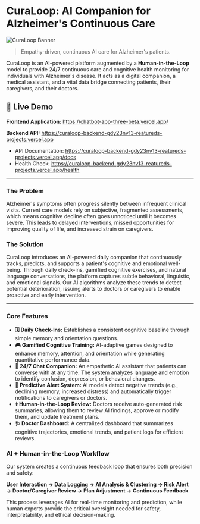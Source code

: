 # CuraLoop: AI Companion for Alzheimer's Continuous Care

![CuraLoop Banner](https://via.placeholder.com/900x300.png?text=CuraLoop%20-%20AI%20Continuous%20Care)

> Empathy-driven, continuous AI care for Alzheimer's patients.

CuraLoop is an AI-powered platform augmented by a **Human-in-the-Loop** model to provide 24/7 continuous care and cognitive health monitoring for individuals with Alzheimer's disease. It acts as a digital companion, a medical assistant, and a vital data bridge connecting patients, their caregivers, and their doctors.

## 🚀 Live Demo

**Frontend Application:** https://chatbot-app-three-beta.vercel.app/

**Backend API:** https://curaloop-backend-gdy23nv13-reatureds-projects.vercel.app

- API Documentation: https://curaloop-backend-gdy23nv13-reatureds-projects.vercel.app/docs
- Health Check: https://curaloop-backend-gdy23nv13-reatureds-projects.vercel.app/health

---

### The Problem

Alzheimer's symptoms often progress silently between infrequent clinical visits. Current care models rely on subjective, fragmented assessments, which means cognitive decline often goes unnoticed until it becomes severe. This leads to delayed interventions, missed opportunities for improving quality of life, and increased strain on caregivers.

### The Solution

CuraLoop introduces an AI-powered daily companion that continuously tracks, predicts, and supports a patient's cognitive and emotional well-being. Through daily check-ins, gamified cognitive exercises, and natural language conversations, the platform captures subtle behavioral, linguistic, and emotional signals. Our AI algorithms analyze these trends to detect potential deterioration, issuing alerts to doctors or caregivers to enable proactive and early intervention.

---

### Core Features

*   **🗓️ Daily Check-Ins:** Establishes a consistent cognitive baseline through simple memory and orientation questions.
*   **🎮 Gamified Cognitive Training:** AI-adaptive games designed to enhance memory, attention, and orientation while generating quantitative performance data.
*   **💬 24/7 Chat Companion:** An empathetic AI assistant that patients can converse with at any time. The system analyzes language and emotion to identify confusion, depression, or behavioral changes.
*   **🔔 Predictive Alert System:** AI models detect negative trends (e.g., declining memory, increased distress) and automatically trigger notifications to caregivers or doctors.
*   **⚕️ Human-in-the-Loop Review:** Doctors receive auto-generated risk summaries, allowing them to review AI findings, approve or modify them, and update treatment plans.
*   **🩺 Doctor Dashboard:** A centralized dashboard that summarizes cognitive trajectories, emotional trends, and patient logs for efficient reviews.

### AI + Human-in-the-Loop Workflow

Our system creates a continuous feedback loop that ensures both precision and safety:

**User Interaction → Data Logging → AI Analysis & Clustering → Risk Alert → Doctor/Caregiver Review → Plan Adjustment → Continuous Feedback**

This process leverages AI for real-time monitoring and prediction, while human experts provide the critical oversight needed for safety, interpretability, and ethical decision-making.

